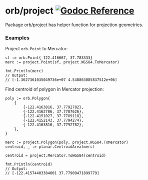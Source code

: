 orb/project [![Godoc Reference](https://godoc.org/github.com/paulmach/orb/project?status.svg)](https://godoc.org/github.com/paulmach/orb/project)
===========

Package orb/project has helper function for projection geometries.

### Examples

Project `orb.Point` to Mercator:

	sf := orb.Point{-122.416667, 37.783333}
	merc := project.Point(sf, project.WGS84.ToMercator)

	fmt.Println(merc)
	// Output:
	// [-1.3627361035049736e+07 4.548863085837512e+06]

Find centroid of polygon in Mercator projection:

	poly := orb.Polygon{
		{
			{-122.4163816, 37.7792782},
			{-122.4162786, 37.7787626},
			{-122.4151027, 37.7789118},
			{-122.4152143, 37.7794274},
			{-122.4163816, 37.7792782},
		},
	}

	merc := project.Polygon(poly, project.WGS84.ToMercator)
	centroid, _ := planar.CentroidArea(merc)

	centroid = project.Mercator.ToWGS84(centroid)

	fmt.Println(centroid)
	// Output:
	// [-122.41574403384001 37.77909471899779]

